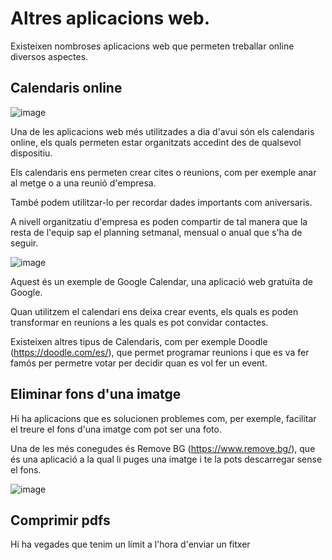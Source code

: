 # Altres aplicacions web.

Existeixen nombroses aplicacions web que permeten treballar online diversos aspectes.

## Calendaris online

![image](https://github.com/XaSaFa/MP08-23-24/assets/110727546/0eae5989-2344-45fb-8c17-b89dbfef78b9)

Una de les aplicacions web més utilitzades a dia d'avui són els calendaris online, els quals permeten estar organitzats accedint des de qualsevol dispositiu.

Els calendaris ens permeten crear cites o reunions, com per exemple anar al metge o a una reunió d'empresa.

També podem utilitzar-lo per recordar dades importants com aniversaris.

A nivell organitzatiu d'empresa es poden compartir de tal manera que la resta de l'equip sap el planning setmanal, mensual o anual que s'ha de seguir.

![image](https://github.com/XaSaFa/MP08-23-24/assets/110727546/fa9bba5e-a232-4a04-b424-794f7f7fe3eb)

Aquest és un exemple de Google Calendar, una aplicació web gratuïta de Google.

Quan utilitzem el calendari ens deixa crear events, els quals es poden transformar en reunions a les quals es pot convidar contactes.

Existeixen altres tipus de Calendaris, com per exemple Doodle (https://doodle.com/es/), que permet programar reunions i que es va fer famós per permetre votar per decidir quan es vol fer un event.

## Eliminar fons d'una imatge

Hi ha aplicacions que es solucionen problemes com, per exemple, facilitar el treure el fons d'una imatge com pot ser una foto.

Una de les més conegudes és Remove BG (https://www.remove.bg/), que és una aplicació a la qual li puges una imatge i te la pots descarregar sense el fons.

![image](https://github.com/XaSaFa/MP08-23-24/assets/110727546/74e2db3e-e84b-4910-ba69-fb8e1572d107)

## Comprimir pdfs

Hi ha vegades que tenim un límit a l'hora d'enviar un fitxer 
